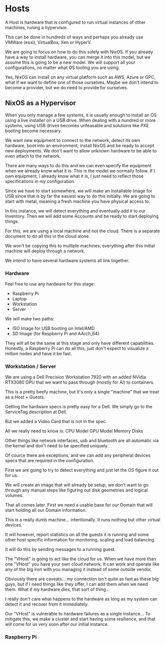 # Hosts
A Host is hardware that is configured to run virtual instances of other machines, runing a hypervisor.

This can be done in hundreds of ways and perhaps you already use VMWare (esxi), VirtualBox, Xen or HyperV.

We are going to focus on how to do this solely with NixOS. If you already have a way to install hardware, you can merge it into this model, but we assume this is going to be a new model. We will support all your configurations, no matter what OS tooling you are using.

Yes, NixOS can install on any virtual platform such as AWS, Azure or GPC, what if we want to define one of those ourselves. Maybe we don't intend to become a provider, but we do need to provide for ourselves. 

## NixOS as a Hypervisor
When you only manage a few systems, it is usually enough to install an OS using a live installer on a USB drive. When dealing with a hundred or more systems, using USB drives becomes unfeasable and solutions like PXE booting become necessary.

We want new equipment to connect to the network, detect its own hardware, boot into an environment, install NixOS and be ready to accept new deployments. We don't want to allow unknown hardware to be able to even attach to the network.

There are many ways to do this and we can even specify the equipment when we already know what it is. This is the model we normally follow. If I own equipment, I already know what it is, I just need to reflect those specifications in my configuration.

Since we have to start somewhere, we will make an Installable Image for USB since that is by far the easiest way to do this initially. We are going to start with metal, meaning a fresh machine you have physical access to.

In this instance, we will detect everything and eventually add it to our Inventory. Then we will add some Accounts and be ready to start deploying things.

For this, we are using a local machine and not the cloud.
There is a separate document to do all this in the cloud alone. 

We won't be copying this to multiple machines, everything after this initial machine will deploy through a network.

We intend to have several hardware systems all link together.

### Hardware
Feel free to use any hardware for this stage:
  - Raspberry Pi
  - Laptop
  - Workstation
  - Server

We will make two paths:
  - ISO Image for USB booting on Intel/AMD
  - SD Image (for Raspberry Pi and AArch_64)

They will all be the same at this stage and only have different capabilities. Honestly, a Raspberry Pi can do all this, just don't expect to visualize a million nodes and have it be fast.

### Workstation / Server

We are using a Dell Precision Workstation 7920 with an added NVidia RTX3080 GPU that we want to pass through (mostly for AI) to containers.

This is a pretty beefy machine, but it's only a single "machine" that we treat as a Host + Guests. 

Getting the hardware specs is pretty easy for a Dell. We simply go to the ServiceTag description at Dell.

But we added a Video Card that is not in the spec.

All we really need to know is:
CPU Model
GPU Model
Memory
Disks

Other things like network interfaces, usb and bluetooth are all automatic via the kernel and don't need to be specified uniquely.

Of cource there are exceptions, and we can add any peripheral devices specs that are required in the configuration.

First we are going to try to detect everything and just let the OS figure it out for us.

We will create an image that will already be setup, we don't want to go through any manual steps like figuring out disk geometries and logical volumes.

That all comes later. First we need a usable base for our Domain that will start holding all our Domain information.

This is a really dumb machine... intentionally.
It runs nothing but other virtual devices.

It will however, report statistics on all the guests it is running and some other host specific information for monitoring, scaling and load balancing.

It will do this by sending messages to a running guest.

The "VHost" is going to act like the cloud for us.
When we have more than one "VHost" you have your own cloud network.
It can work and operate like any of the big iron with you managing it instead of some outside vendor.

Obviously there are caveats... my connection isn't quite as fast as these big guys, but if I need things like they offer, I can add them when we need them. What if my hardware dies, that sort of thing...

I really don't care what happens to the hardware as long as my system can detect it and recover from it immediately.

Our "VHost" is vulnerable to hardware failures as a single instance... To mitigate this, we make a cluster and start having some resilience, and that will come for us very soon after our initial instance. 

### Raspberry Pi

